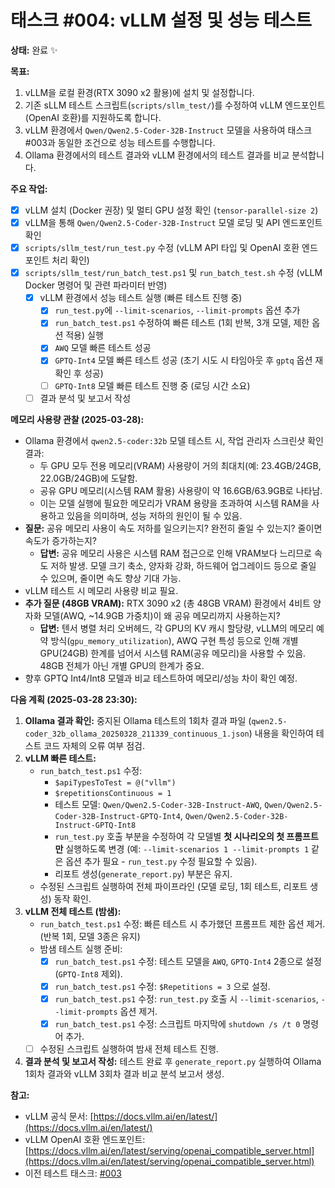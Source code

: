 # 태스크 #004: vLLM 설정 및 성능 테스트

**상태:** 완료 ✨

**목표:**

1.  vLLM을 로컬 환경(RTX 3090 x2 활용)에 설치 및 설정합니다.
2.  기존 sLLM 테스트 스크립트(`scripts/sllm_test/`)를 수정하여 vLLM 엔드포인트(OpenAI 호환)를 지원하도록 합니다.
3.  vLLM 환경에서 `Qwen/Qwen2.5-Coder-32B-Instruct` 모델을 사용하여 태스크 #003과 동일한 조건으로 성능 테스트를 수행합니다.
4.  Ollama 환경에서의 테스트 결과와 vLLM 환경에서의 테스트 결과를 비교 분석합니다.

**주요 작업:**

-   [x] vLLM 설치 (Docker 권장) 및 멀티 GPU 설정 확인 (`tensor-parallel-size 2`)
-   [x] vLLM을 통해 `Qwen/Qwen2.5-Coder-32B-Instruct` 모델 로딩 및 API 엔드포인트 확인
-   [x] `scripts/sllm_test/run_test.py` 수정 (vLLM API 타입 및 OpenAI 호환 엔드포인트 처리 확인)
-   [x] `scripts/sllm_test/run_batch_test.ps1` 및 `run_batch_test.sh` 수정 (vLLM Docker 명령어 및 관련 파라미터 반영)
    -   [x] vLLM 환경에서 성능 테스트 실행 (빠른 테스트 진행 중)
        -   [x] `run_test.py`에 `--limit-scenarios`, `--limit-prompts` 옵션 추가
        -   [x] `run_batch_test.ps1` 수정하여 빠른 테스트 (1회 반복, 3개 모델, 제한 옵션 적용) 실행
        -   [x] `AWQ` 모델 빠른 테스트 성공
        -   [x] `GPTQ-Int4` 모델 빠른 테스트 성공 (초기 시도 시 타임아웃 후 `gptq` 옵션 재확인 후 성공)
        -   [ ] `GPTQ-Int8` 모델 빠른 테스트 진행 중 (로딩 시간 소요)
    -   [ ] 결과 분석 및 보고서 작성

**메모리 사용량 관찰 (2025-03-28):**

-   Ollama 환경에서 `qwen2.5-coder:32b` 모델 테스트 시, 작업 관리자 스크린샷 확인 결과:
    -   두 GPU 모두 전용 메모리(VRAM) 사용량이 거의 최대치(예: 23.4GB/24GB, 22.0GB/24GB)에 도달함.
    -   공유 GPU 메모리(시스템 RAM 활용) 사용량이 약 16.6GB/63.9GB로 나타남.
    -   이는 모델 실행에 필요한 메모리가 VRAM 용량을 초과하여 시스템 RAM을 사용하고 있음을 의미하며, 성능 저하의 원인이 될 수 있음.
-   **질문:** 공유 메모리 사용이 속도 저하를 일으키는지? 완전히 줄일 수 있는지? 줄이면 속도가 증가하는지?
    -   **답변:** 공유 메모리 사용은 시스템 RAM 접근으로 인해 VRAM보다 느리므로 속도 저하 발생. 모델 크기 축소, 양자화 강화, 하드웨어 업그레이드 등으로 줄일 수 있으며, 줄이면 속도 향상 기대 가능.
-   vLLM 테스트 시 메모리 사용량 비교 필요.
-   **추가 질문 (48GB VRAM):** RTX 3090 x2 (총 48GB VRAM) 환경에서 4비트 양자화 모델(AWQ, ~14.9GB 가중치)이 왜 공유 메모리까지 사용하는지?
    -   **답변:** 텐서 병렬 처리 오버헤드, 각 GPU의 KV 캐시 할당량, vLLM의 메모리 예약 방식(`gpu_memory_utilization`), AWQ 구현 특성 등으로 인해 개별 GPU(24GB) 한계를 넘어서 시스템 RAM(공유 메모리)을 사용할 수 있음. 48GB 전체가 아닌 개별 GPU의 한계가 중요.
-   향후 GPTQ Int4/Int8 모델과 비교 테스트하여 메모리/성능 차이 확인 예정.

**다음 계획 (2025-03-28 23:30):**

1.  **Ollama 결과 확인:** 중지된 Ollama 테스트의 1회차 결과 파일 (`qwen2.5-coder_32b_ollama_20250328_211339_continuous_1.json`) 내용을 확인하여 테스트 코드 자체의 오류 여부 점검.
2.  **vLLM 빠른 테스트:**
    *   `run_batch_test.ps1` 수정:
        *   `$apiTypesToTest = @("vllm")`
        *   `$repetitionsContinuous = 1`
        *   테스트 모델: `Qwen/Qwen2.5-Coder-32B-Instruct-AWQ`, `Qwen/Qwen2.5-Coder-32B-Instruct-GPTQ-Int4`, `Qwen/Qwen2.5-Coder-32B-Instruct-GPTQ-Int8`
        *   `run_test.py` 호출 부분을 수정하여 각 모델별 **첫 시나리오의 첫 프롬프트만** 실행하도록 변경 (예: `--limit-scenarios 1 --limit-prompts 1` 같은 옵션 추가 필요 - `run_test.py` 수정 필요할 수 있음).
        *   리포트 생성(`generate_report.py`) 부분은 유지.
    *   수정된 스크립트 실행하여 전체 파이프라인 (모델 로딩, 1회 테스트, 리포트 생성) 동작 확인.
3.  **vLLM 전체 테스트 (밤샘):**
    *   `run_batch_test.ps1` 수정: 빠른 테스트 시 추가했던 프롬프트 제한 옵션 제거. (반복 1회, 모델 3종은 유지)
    *   밤샘 테스트 실행 준비:
        -   [x] `run_batch_test.ps1` 수정: 테스트 모델을 `AWQ`, `GPTQ-Int4` 2종으로 설정 (`GPTQ-Int8` 제외).
        -   [x] `run_batch_test.ps1` 수정: `$Repetitions = 3` 으로 설정.
        -   [x] `run_batch_test.ps1` 수정: `run_test.py` 호출 시 `--limit-scenarios`, `--limit-prompts` 옵션 제거.
        -   [x] `run_batch_test.ps1` 수정: 스크립트 마지막에 `shutdown /s /t 0` 명령어 추가.
    *   [ ] 수정된 스크립트 실행하여 밤새 전체 테스트 진행.
4.  **결과 분석 및 보고서 작성:** 테스트 완료 후 `generate_report.py` 실행하여 Ollama 1회차 결과와 vLLM 3회차 결과 비교 분석 보고서 생성.

**참고:**

-   vLLM 공식 문서: [https://docs.vllm.ai/en/latest/](https://docs.vllm.ai/en/latest/)
-   vLLM OpenAI 호환 엔드포인트: [https://docs.vllm.ai/en/latest/serving/openai_compatible_server.html](https://docs.vllm.ai/en/latest/serving/openai_compatible_server.html)
-   이전 테스트 태스크: [#003](/docs/work-logs/luke-and-alpha/tasks/003-sllm-performance-test.md)
